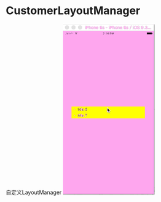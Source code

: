 # CustomerLayoutManager
自定义LayoutManager
![image](https://github.com/Yesi-hoang/TaoBaoTopLine/blob/master/Gif/TaoBaoTopLineGif.gif)
